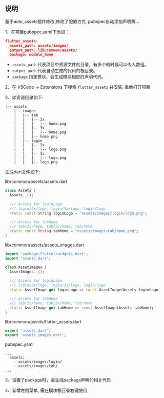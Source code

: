 ## 说明

基于auto_assets插件修改,修改了配置方式, pubspec自动添加声明等...

1、在项目pubspec.yaml下添加：

```json
flutter_assets:
  assets_path: assets/images/
  output_path: lib/common/assets/
  package: module_home
```

- `assets_path` 代表项目中资源文件的目录，有多个的时候可以传入数组。
- `output_path` 代表自动生成的代码的根目录。
- `package` 指定模块，会生成模块相应的声明代码。

2、在 VSCode -> Extensions 下搜索 `flutter_assets` 并安装, 重新打开项目

3、如资源目录如下:

```
|-- assets
    |-- images
    |   |-- tab
    |   |   |-- 2x
    |   |   |   |-- home.png
    |   |   |-- 3x
    |   |   |   |-- home.png
    |   |   |-- home.png
    |   |-- login
    |   |   |-- 2x
    |   |   |   |-- logo.png
    |   |   |-- 3x
    |   |   |   |-- logo.png
    |   |   |-- logo.png
```

生成dart文件如下:

lib/common/assets/assets.dart

```dart
class Assets {
  Assets._();
  
  /// Assets for loginLogo
  /// login/2x/logo, login/3x/logo, login/logo
  static const String loginLogo = "assets/images/login/logo.png";

  /// Assets for tabHome
  /// tab/2x/home, tab/3x/home, tab/home
  static const String tabHome = "assets/images/tab/home.png";
}
```
lib/common/assets/assets_images.dart

```dart
import 'package:flutter/widgets.dart';
import 'assets.dart';

class AssetImages {
  AssetImages._();
  
  /// Assets for loginLogo
  /// login/2x/logo, login/3x/logo, login/logo
  static AssetImage get loginLogo => const AssetImage(Assets.loginLogo);

  /// Assets for tabHome
  /// tab/2x/home, tab/3x/home, tab/home
  static AssetImage get tabHome => const AssetImage(Assets.tabHome);
}
```
lib/common/assets/flutter_assets.dart
```dart
export 'assets.dart';
export 'assets_images.dart';
```

pubspec.yaml
```
...
  assets:
    - assets/images/login/
    - assets/images/tab/
...
```

3、设置了package时，会生成package声明的相关代码

4、新增左侧菜单, 需在模块根目录右键使用

